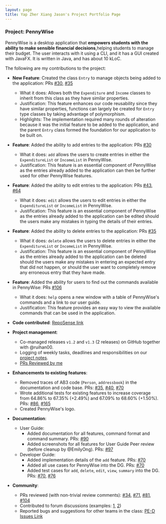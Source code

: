 ```yaml
---
layout: page
title: Yap Zher Xiang Jason's Project Portfolio Page
---
```


### Project: PennyWise

PennyWise is a desktop application that **empowers students with the ability to make sensible financial decisions**,helping students to manage their budget. The user interacts with it using a CLI, and it has a GUI created with JavaFX. It is written in Java, and has about 10 kLoC.

The following are my contributions to the project:

* **New Feature**: Created the class `Entry` to manage objects being added to the application: PRs [\#30](https://github.com/AY2223S1-CS2103T-W17-2/tp/pull/30), [\#35](https://github.com/AY2223S1-CS2103T-W17-2/tp/pull/35)
  * What it does: Allows both the `Expenditure` and `Income` classes to inherit from this class as they have similar properties.
  * Justification: This feature enhances our code reusability since they have similar properties, functions can largely be
  created for `Entry` type classes by taking advantage of polymorphism.
  * Highlights: The implementation required many rounds of alteration because it was the initial feature to be added to the application,
  and the parent `Entry` class formed the foundation for our application to be built on.

* **Feature**: Added the ability to add entries to the application: PRs [\#30](https://github.com/AY2223S1-CS2103T-W17-2/tp/pull/30)
  * What it does: `add` allows the users to create entries in either the `ExpenditureList` or `IncomeList` in PennyWise.
  * Justification: This feature is an essential component of PennyWise as the entries already added to the application
  can then be further used for other PennyWise features.

* **Feature**: Added the ability to edit entries to the application: PRs [\#43](https://github.com/AY2223S1-CS2103T-W17-2/tp/pull/43), [\#64](https://github.com/AY2223S1-CS2103T-W17-2/tp/pull/64)
  * What it does: `edit` allows the users to edit entries in either the `ExpenditureList` or `IncomeList` in PennyWise.
  * Justification: This feature is an essential component of PennyWise as the entries already added to the application
    can be edited should the users make any mistakes in typing the details of their entries.

* **Feature**: Added the ability to delete entries to the application: PRs [\#35](https://github.com/AY2223S1-CS2103T-W17-2/tp/pull/35)
  * What it does: `delete` allows the users to delete entries in either the `ExpenditureList` or `IncomeList` in PennyWise.
  * Justification: This feature is an essential component of PennyWise as the entries already added to the application
    can be deleted should the users make any mistakes in entering an expected entry that did not happen, or should the
    user want to completely remove any erroneous entry that they have made.

* **Feature**: Added the ability for users to find out the commands available in PennyWise: PRs [\#106](https://github.com/AY2223S1-CS2103T-W17-2/tp/pull/106)
  * What it does: `help` opens a new window with a table of PennyWise's commands and a link to our user guide.
  * Justification: This feature provides an easy way to view the available commands that can be used in the application.

* **Code contributed**: [RepoSense link](https://nus-cs2103-ay2223s1.github.io/tp-dashboard/?search=JasonYapzx&breakdown=true)

* **Project management**:
  * Co-managed releases `v1.2` and `v1.3` (2 releases) on GitHub together with @ruihan00.
  * Logging of weekly tasks, deadlines and responsibilities on our [project notes](https://docs.google.com/document/d/1Mrw3zaZRBr7LHu4YoR7R4CeEvzR8Gmlznl0NBMUvOWA/edit?usp=sharing).
  * [PRs Reviewed by me](https://github.com/AY2223S1-CS2103T-W17-2/tp/pulls?page=1&q=is%3Apr+reviewed-by%3AJasonYapzx)

* **Enhancements to existing features**:
  * Removed traces of AB3 code (`Person`, `addressbook`) in the documentation and code base. PRs: [\#35](https://github.com/AY2223S1-CS2103T-W17-2/tp/pull/35), [\#40](https://github.com/AY2223S1-CS2103T-W17-2/tp/pull/40), [\#70](https://github.com/AY2223S1-CS2103T-W17-2/tp/pull/70) 
  * Wrote additional tests for existing features to increase coverage from 64.86% to 67.35% (+2.49%) and 67.09% to 68.60% (+1.50%). PRs: [\#86](https://github.com/AY2223S1-CS2103T-W17-2/tp/pull/86), [\#165](https://github.com/AY2223S1-CS2103T-W17-2/tp/pull/165)
  * Created PennyWise's logo.

* **Documentation**:
  * User Guide:
    * Added documentation for all features, command format and command summary. PRs: [\#90](https://github.com/AY2223S1-CS2103T-W17-2/tp/pull/90)
    * Added screenshots for all features for User Guide Peer review (before cleanup by @EmilyOng). PRs: [\#97](https://github.com/AY2223S1-CS2103T-W17-2/tp/pull/97)
  * Developer Guide:
    * Added implementation details of the `add` feature. PRs: [\#70](https://github.com/AY2223S1-CS2103T-W17-2/tp/pull/70)
    * Added all use cases for PennyWise into the DG. PRs: [\#70](https://github.com/AY2223S1-CS2103T-W17-2/tp/pull/70)
    * Added test cases for `add`, `delete`, `edit`, `view`, `summary` into the DG. PRs: [\#70](https://github.com/AY2223S1-CS2103T-W17-2/tp/pull/70), [\#76](https://github.com/AY2223S1-CS2103T-W17-2/tp/pull/76)

* **Community**:
  * PRs reviewed (with non-trivial review comments): [\#34](https://github.com/AY2223S1-CS2103T-W17-2/tp/pull/34), [\#71](https://github.com/AY2223S1-CS2103T-W17-2/tp/pull/71), [\#81](https://github.com/AY2223S1-CS2103T-W17-2/tp/pull/81), [\#104](https://github.com/AY2223S1-CS2103T-W17-2/tp/pull/104)
  * Contributed to forum discussions (examples: [1](https://github.com/nus-cs2103-AY2223S1/forum/issues/212#issuecomment-1248864789), [2](https://github.com/nus-cs2103-AY2223S1/forum/issues/227#issuecomment-1249389582))
  * Reported bugs and suggestions for other teams in the class: [PE-D Issues Link](https://github.com/JasonYapzx/ped/issues)
